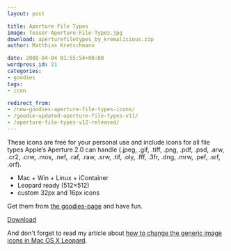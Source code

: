 ```yaml
---
layout: post

title: Aperture File Types
image: Teaser-Aperture-File-Types.jpg
download: aperturefiletypes_by_kremalicious.zip
author: Matthias Kretschmann

date: 2008-04-04 01:55:54+00:00
wordpress_id: 21
categories:
- goodies
tags:
- icon

redirect_from:
- /new-goodies-aperture-file-types-icons/
- /goodie-updated-aperture-file-types-v11/
- /aperture-file-types-v12-released/
---
```


These icons are free for your personal use and include icons for all file types Apple’s Aperture 2.0 can handle (.jpeg, .gif, .tiff, .png, .pdf, .psd, .arw, .cr2, .crw, .mos, .nef, .raf, .raw, .srw, .tif, .oly, .fff, .3fr, .dng, .mrw, .pef, .srf, .orf).

  * Mac + Win + Linux + iContainer
  * Leopard ready (512×512)
  * custom 32px and 16px icons

Get them from [the goodies-page](http://www.kremalicious.com/goodies/) and have fun.

<a class="btn btn-block icon icon-download" href="/media/aperturefiletypes_by_kremalicious.zip">Download</a>

And don't forget to read my article about [how to change the generic image icons in Mac OS X Leopard](http://www.kremalicious.com/2008/04/changing-the-image-icons-in-mac-os-x-leopard/).
